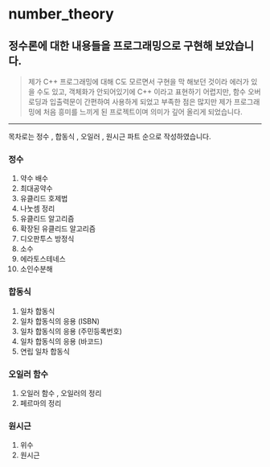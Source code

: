# number_theory

## 정수론에 대한 내용들을 프로그래밍으로 구현해 보았습니다.
> 제가 C++ 프로그래밍에 대해 C도 모르면서 구현을 막 해보던 것이라 에러가 있을 수도 있고,
> 객체화가 안되어있기에 C++ 이라고 표현하기 어렵지만, 함수 오버로딩과 입출력문이 간편하여 사용하게 되었고
> 부족한 점은 많지만 제가 프로그래밍에 처음 흥미를 느끼게 된 프로젝트이며 의미가 깊어 올리게 되었습니다. 

- - -

목차로는 정수 , 합동식 , 오일러 , 원시근 파트 순으로 작성하였습니다.

### 정수
1. 약수 배수
2. 최대공약수
3. 유클리드 호제법
4. 나눗셈 정리
5. 유클리드 알고리즘
6. 확장된 유클리드 알고리즘
7. 디오판투스 방정식
8. 소수
9. 에라토스테네스
10. 소인수분해

### 합동식
1. 일차 합동식
2. 일차 합동식의 응용 (ISBN)
3. 일차 합동식의 응용 (주민등록번호)
4. 일차 합동식의 응용 (바코드)
5. 연립 일차 합동식

### 오일러 함수
1. 오일러 함수 , 오일러의 정리
2. 페르마의 정리

### 원시근
1. 위수
2. 원시근
